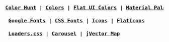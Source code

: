
### <pre> [Color Hunt](https://colorhunt.co/) | [Colors](https://coolors.co/) | [Flat UI Colors](https://flatuicolors.com/) | [Material Palette](https://www.materialpalette.com/) | [Font Awesome](https://fontawesome.com/) </pre>

### <pre> [Google Fonts](https://fonts.google.com/) | [CSS Fonts](https://www.cssfontstack.com/) | [Icons](https://nucleoapp.com/) | [FlatIcons](https://www.flaticon.com/) </pre>

### <pre> [Loaders.css](https://connoratherton.com/loaders) | [Carousel](https://kenwheeler.github.io/slick/) | [jVector Map](https://jvectormap.com/) </pre>
